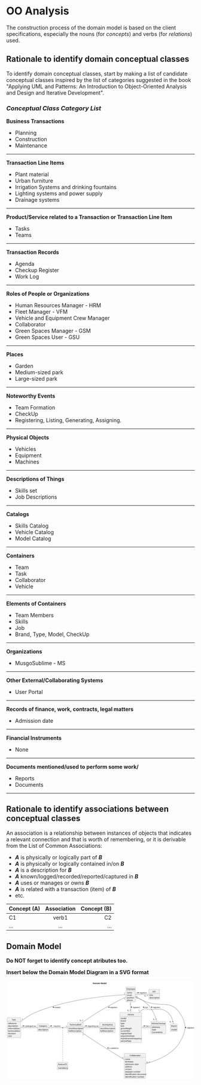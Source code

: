 # OO Analysis

The construction process of the domain model is based on the client specifications, especially the nouns (for
_concepts_) and verbs (for _relations_) used.

## Rationale to identify domain conceptual classes

To identify domain conceptual classes, start by making a list of candidate conceptual classes inspired by the list of
categories suggested in the book "Applying UML and Patterns: An Introduction to Object-Oriented Analysis and Design and
Iterative Development".

### _Conceptual Class Category List_

**Business Transactions**

* Planning
* Construction
* Maintenance

---

**Transaction Line Items**

* Plant material
* Urban furniture
* Irrigation Systems and drinking fountains
* Lighting systems and power supply
* Drainage systems

---

**Product/Service related to a Transaction or Transaction Line Item**

* Tasks
* Teams

---

**Transaction Records**

* Agenda
* Checkup Register
* Work Log

---  

**Roles of People or Organizations**

* Human Resources Manager - HRM
* Fleet Manager - VFM
* Vehicle and Equipment Crew Manager
* Collaborator
* Green Spaces Manager - GSM
* Green Spaces User - GSU

---

**Places**

* Garden
* Medium-sized park
* Large-sized park

---

**Noteworthy Events**

* Team Formation
* CheckUp
* Registering, Listing, Generating, Assigning.

---

**Physical Objects**

* Vehicles
* Equipment
* Machines

---

**Descriptions of Things**

* Skills set
* Job Descriptions

---

**Catalogs**

* Skills Catalog
* Vehicle Catalog
* Model Catalog

---

**Containers**

* Team
* Task
* Collaborator
* Vehicle

---

**Elements of Containers**

* Team Members
* Skills
* Job
* Brand, Type, Model, CheckUp
---

**Organizations**

* MusgoSublime - MS

---

**Other External/Collaborating Systems**

* User Portal


---

**Records of finance, work, contracts, legal matters**

* Admission date


---

**Financial Instruments**

* None

---

**Documents mentioned/used to perform some work/**

* Reports
* Documents

---

## Rationale to identify associations between conceptual classes

An association is a relationship between instances of objects that indicates a relevant connection and that is worth of
remembering, or it is derivable from the List of Common Associations:

- **_A_** is physically or logically part of **_B_**
- **_A_** is physically or logically contained in/on **_B_**
- **_A_** is a description for **_B_**
- **_A_** known/logged/recorded/reported/captured in **_B_**
- **_A_** uses or manages or owns **_B_**
- **_A_** is related with a transaction (item) of **_B_**
- etc.

| Concept (A) 		 | Association   	 | Concept (B) |
|----------------|:---------------:|------------:|
| C1  	          |  verb1    		 	  |          C2 |
| ...  	         |   ...    		 	   |         ... |

## Domain Model

**Do NOT forget to identify concept atributes too.**

**Insert below the Domain Model Diagram in a SVG format**

![Domain Model](svg/project-domain-model.svg)
